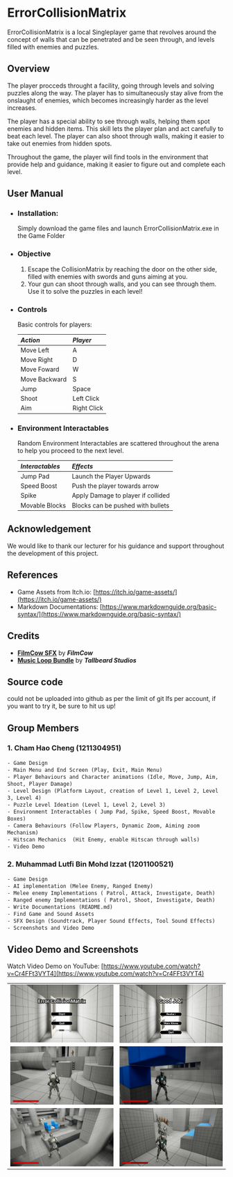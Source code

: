 # ErrorCollisionMatrix
ErrorCollisionMatrix is a local Singleplayer game that revolves around the concept of walls that can be penetrated and be seen through, and levels filled with enemies
and puzzles.

## Overview
The player procceds throught a facility, going through levels and solving puzzles along the way. The player has to simultaneously stay alive from the onslaught of enemies, which becomes increasingly
harder as the level increases.

The player has a special ability to see through walls, helping them spot enemies and hidden items. This skill lets the player plan and act carefully to beat each level. The player can also shoot through walls, making it easier to take out enemies from hidden spots.

Throughout the game, the player will find tools in the environment that provide help and guidance, making it easier to figure out and complete each level.

## User Manual
- ### Installation: 
    Simply download the game files and launch ErrorCollisionMatrix.exe in the Game Folder
- ### Objective
    1. Escape the CollisionMatrix by reaching the door on the other side, filled with enemies with swords and guns aiming at you.
    2. Your gun can shoot through walls, and you can see through them. Use it to solve the puzzles in each level!
    
- ### Controls
    Basic controls for players:

    | ***Action***   |  ***Player*** | 
    |----------------|---------------|
    | Move Left      | A             |
    | Move Right     | D             |
    | Move Foward    | W             |
    | Move Backward  | S             |
    | Jump           | Space         | 
    | Shoot          | Left Click    | 
    | Aim            | Right Click   | 
- ### Environment Interactables
    Random Environment Interactables are scattered throughout the arena to help you proceed to the next level.

    | ***Interactables***           |          ***Effects***             |
    |-------------------------------|------------------------------------|
    | Jump Pad                      | Launch the Player Upwards          |
    | Speed Boost                   | Push the player towards arrow      |
    | Spike                         | Apply Damage to player if collided |
    | Movable Blocks                | Blocks can be pushed with bullets  |


## Acknowledgement
We would like to thank our lecturer for his guidance and support throughout the development of this project.

## References
- Game Assets from Itch.io: [https://itch.io/game-assets/](https://itch.io/game-assets/)
- Markdown Documentations: [https://www.markdownguide.org/basic-syntax/](https://www.markdownguide.org/basic-syntax/)

## Credits
- **[FilmCow SFX](https://filmcow.itch.io/filmcow-sfx)** by ***FilmCow***
- **[Music Loop Bundle](https://tallbeard.itch.io/music-loop-bundle)** by ***Tallbeard Studios***

## Source code
could not be uploaded into github as per the limit of git lfs per account, if you want to try it, be sure to hit us up!

## Group Members
### 1. Cham Hao Cheng (1211304951)
    - Game Design
    - Main Menu and End Screen (Play, Exit, Main Menu)
    - Player Behaviours and Character animations (Idle, Move, Jump, Aim, Shoot, Player Damage)
    - Level Design (Platform Layout, creation of Level 1, Level 2, Level 3, Level 4)
    - Puzzle Level Ideation (Level 1, Level 2, Level 3)
    - Environment Interactables ( Jump Pad, Spike, Speed Boost, Movable Boxes)
    - Camera Behaviours (Follow Players, Dynamic Zoom, Aiming zoom Mechanism)
    - Hitscan Mechanics  (Hit Enemy, enable Hitscan through walls)
    - Video Demo

### 2. Muhammad Lutfi Bin Mohd Izzat (1201100521)
    - Game Design
    - AI implementation (Melee Enemy, Ranged Enemy)
    - Melee enemy Implementations ( Patrol, Attack, Investigate, Death)
    - Ranged enemy Implementations ( Patrol, Shoot, Investigate, Death)
    - Write Documentations (README.md)
    - Find Game and Sound Assets 
    - SFX Design (Soundtrack, Player Sound Effects, Tool Sound Effects)
    - Screenshots and Video Demo
        
## Video Demo and Screenshots
Watch Video Demo on YouTube: [https://www.youtube.com/watch?v=Cr4FFt3VYT4](https://www.youtube.com/watch?v=Cr4FFt3VYT4)
<table>
  <tr>
    <td><img src="screenshots/MainMenu.png" alt="Main Menu"></td>
    <td><img src="screenshots/EndScreen.png" alt="End Screen"></td>
  </tr>
  <tr>
    <td><img src="screenshots/InGame1.png" alt="In Game 1"></td>
    <td><img src="screenshots/InGame2.png" alt="In Game 2"></td>
  </tr>
  <tr>
    <td><img src="screenshots/InGame3.png" alt="In Game 3"></td>
    <td><img src="screenshots/InGame4.png" alt="In Game 4"></td>
  </tr>
</table>
